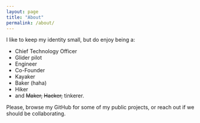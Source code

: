 ```yaml
---
layout: page
title: "About"
permalink: /about/
---
```


I like to keep my identity small, but do enjoy being a:

* Chief Technology Officer
* Glider pilot
* Engineer
* Co-Founder
* Kayaker
* Baker (haha)
* Hiker
* and ~~Maker,~~ ~~Hacker,~~ tinkerer.

Please, browse my GitHub for some of my public projects, or reach out if we should be collaborating.
